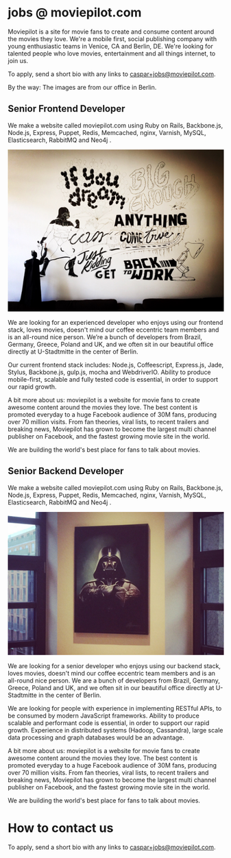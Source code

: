 # jobs @ moviepilot.com

Moviepilot is a site for movie fans to create and consume content around
the movies they love. We're a mobile first, social publishing company
with young enthusiastic teams in Venice, CA and Berlin, DE. We're
looking for talented people who love movies, entertainment and all
things internet, to join us.

To apply, send a short bio with any links to caspar+jobs@moviepilot.com.

By the way: The images are from our office in Berlin.

## Senior Frontend Developer

We make a website called moviepilot.com using Ruby on Rails,
Backbone.js, Node.js, Express, Puppet, Redis, Memcached, nginx, Varnish,
MySQL, Elasticsearch, RabbitMQ and Neo4j .

![Office Berlin: Batman](https://raw.githubusercontent.com/moviepilot/jobs/master/assets/office_berlin_batman.jpg)

We are looking for an experienced developer who enjoys using our
frontend stack, loves movies, doesn't mind our coffee eccentric team
members and is an all-round nice person. We’re a bunch of developers
from Brazil, Germany, Greece, Poland and UK, and we often sit in our
beautiful office directly at U-Stadtmitte in the center of Berlin.

Our current frontend stack includes: Node.js, Coffeescript, Express.js,
Jade, Stylus, Backbone.js, gulp.js, mocha and WebdriverIO.
Ability to produce mobile-first, scalable and fully tested code is
essential, in order to support our rapid growth.

A bit more about us: moviepilot is a website for movie fans to create
awesome content around the movies they love. The best content is
promoted everyday to a huge Facebook audience of 30M fans, producing
over 70 million visits. From fan theories, viral lists, to recent
trailers and breaking news, Moviepilot has grown to become the largest
multi channel publisher on Facebook, and the fastest growing movie site
in the world.

We are building the world's best place for fans to talk about movies.

## Senior Backend Developer

We make a website called moviepilot.com using Ruby on Rails,
Backbone.js, Node.js, Express, Puppet, Redis, Memcached, nginx, Varnish,
MySQL, Elasticsearch, RabbitMQ and Neo4j .

![Office Berlin: Darth Vader](https://raw.githubusercontent.com/moviepilot/jobs/master/assets/office_berlin_darth_vader.png)

We are looking for a senior developer who enjoys using our backend
stack, loves movies, doesn't mind our coffee eccentric team members and
is an all-round nice person. We are a bunch of developers from Brazil,
Germany, Greece, Poland and UK, and we often sit in our beautiful office
directly at U-Stadtmitte in the center of Berlin.

We are looking for people with experience in implementing RESTful APIs,
to be consumed by modern JavaScript frameworks. Ability to produce
scalable and performant code is essential, in order to support our rapid
growth.
Experience in distributed systems (Hadoop, Cassandra), large scale data
processing and graph databases would be an advantage.

A bit more about us: moviepilot is a website for movie fans to create
awesome content around the movies they love. The best content is
promoted everyday to a huge Facebook audience of 30M fans, producing
over 70 million visits. From fan theories, viral lists, to recent
trailers and breaking news, Moviepilot has grown to become the largest
multi channel publisher on Facebook, and the fastest growing movie site
in the world.

We are building the world's best place for fans to talk about movies.

# How to contact us

To apply, send a short bio with any links to caspar+jobs@moviepilot.com.
